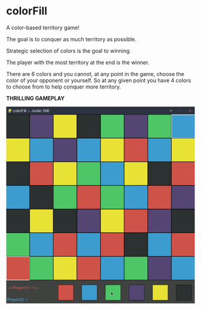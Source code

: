 # colorFill
A color-based territory game!

The goal is to conquer as much territory as possible.

Strategic selection of colors is the goal to winning.

The player with the most territory at the end is the winner.

There are 6 colors and you cannot, at any point in the game, choose the color of your opponent or yourself. So at any given point you have 4 colors to choose from to help conquer more territory.

**THRILLING GAMEPLAY**

![](colorFillGIF.gif)
